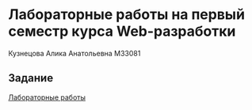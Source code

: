 # Лабораторные работы на первый семестр курса Web-разработки
Кузнецова Алика Анатольевна M33081


## Задание

[Лабораторные работы](https://docs.google.com/document/d/1ybmhKPyUyZvGaJI-3MrM9AleAW9Kzng8/edit#)
